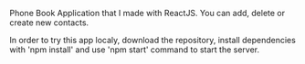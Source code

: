 Phone Book Application that I made with ReactJS. You can add, delete or create new contacts.

In order to try this app localy, download the repository, install dependencies with 'npm install' and use 'npm start' command to start the server.
